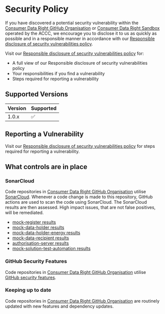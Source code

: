 # Security Policy
If you have discovered a potential security vulnerability within the [Consumer Data Right GitHub Organisation](https://github.com/ConsumerDataRight) or [Consumer Data Right Sandbox](https://cdrsandbox.gov.au/) 
operated by the ACCC, we encourage you to disclose it to us as quickly as possible and in a responsible manner in accordance with our [Responsible disclosure of security vulnerabilities policy](https://www.cdr.gov.au/resources/responsible-disclosure-security-vulnerabilities-policy).

Visit our [Responsible disclosure of security vulnerabilities policy](https://www.cdr.gov.au/resources/responsible-disclosure-security-vulnerabilities-policy) for:
 - A full view of our Responsible disclosure of security vulnerabilities policy
 - Your responsibilities if you find a vulnerability 
 - Steps required for reporting a vulnerability

## Supported Versions

| Version | Supported          |
| ------- | ------------------ |
| 1.0.x   | :white_check_mark: |



## Reporting a Vulnerability
Visit our [Responsible disclosure of security vulnerabilities policy](https://www.cdr.gov.au/resources/responsible-disclosure-security-vulnerabilities-policy) for steps required for reporting a vulnerability.


## What controls are in place
### SonarCloud
Code repositories in [Consumer Data Right GitHub Organisation](https://github.com/ConsumerDataRight) utilise [SonarCloud](https://docs.sonarcloud.io/). Whenever a code change is made to this repository, GitHub actions are used to scan the code using SonarCloud. 
The SonarCloud results are then assessed. High impact issues, that are not false positives, will be remediated.
 - [mock-register results](https://sonarcloud.io/project/overview?id=ConsumerDataRight_mock-register)
 - [mock-data-holder results](https://sonarcloud.io/project/overview?id=ConsumerDataRight_mock-data-holder)
 - [mock-data-holder-energy results](https://sonarcloud.io/project/overview?id=ConsumerDataRight_mock-data-holder-energy)
 - [mock-data-recipient results](https://sonarcloud.io/project/overview?id=ConsumerDataRight_mock-data-recipient)
 - [authorisation-server results](https://sonarcloud.io/project/overview?id=ConsumerDataRight_authorisation-server)
 - [mock-solution-test-automation results](https://sonarcloud.io/project/overview?id=ConsumerDataRight_mock-solution-test-automation)

### GitHub Security Features
Code repositories in [Consumer Data Right GitHub Organisation](https://github.com/ConsumerDataRight) utilise [GitHub security features](https://docs.github.com/en/code-security/getting-started/github-security-features).

### Keeping up to date
Code repositories in [Consumer Data Right GitHub Organisation](https://github.com/ConsumerDataRight) are routinely updated with new features and dependency updates.